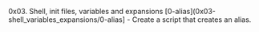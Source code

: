 0x03. Shell, init files, variables and expansions
[0-alias](0x03-shell_variables_expansions/0-alias] - Create a script that creates an alias.
